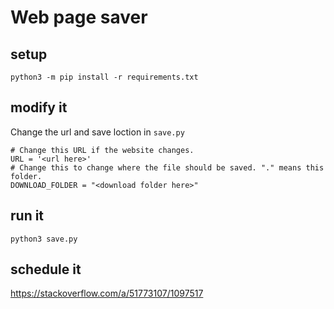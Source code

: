 # Web page saver

## setup

```
python3 -m pip install -r requirements.txt
```

## modify it

Change the url and save loction in `save.py`

```
# Change this URL if the website changes.
URL = '<url here>'
# Change this to change where the file should be saved. "." means this folder.
DOWNLOAD_FOLDER = "<download folder here>"
```

## run it

```
python3 save.py
```

## schedule it

https://stackoverflow.com/a/51773107/1097517